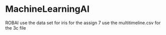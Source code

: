 # MachineLearningAI
ROBAI
use the data set for iris for the assign 7
use the multitimeline.csv for the 3c file

